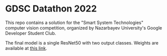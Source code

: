# GDSC Datathon 2022

This repo contains a solution for the "Smart System Technologies" computer vision competition, organized by Nazarbayev University's Google Developer Student Club.

The final model is a single ResNet50 with two output classes. Weights are available at [this link](https://disk.yandex.kz/d/5XJK5y16t9wc1A).